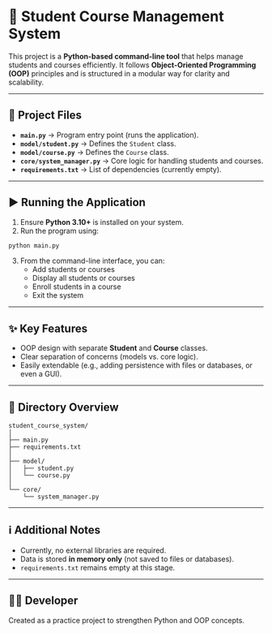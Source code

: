 # 📝 Student Course Management System

This project is a **Python-based command-line tool** that helps manage students and courses efficiently. It follows **Object-Oriented Programming (OOP)** principles and is structured in a modular way for clarity and scalability.  

---

## 📂 Project Files

- **`main.py`** → Program entry point (runs the application).  
- **`model/student.py`** → Defines the `Student` class.  
- **`model/course.py`** → Defines the `Course` class.  
- **`core/system_manager.py`** → Core logic for handling students and courses.  
- **`requirements.txt`** → List of dependencies (currently empty).  

---

## ▶️ Running the Application

1. Ensure **Python 3.10+** is installed on your system.  
2. Run the program using:  

```bash
python main.py
```

3. From the command-line interface, you can:  
   - Add students or courses  
   - Display all students or courses  
   - Enroll students in a course  
   - Exit the system  

---

## ✨ Key Features

- OOP design with separate **Student** and **Course** classes.  
- Clear separation of concerns (models vs. core logic).  
- Easily extendable (e.g., adding persistence with files or databases, or even a GUI).  

---

## 📁 Directory Overview

```
student_course_system/
│
├── main.py
├── requirements.txt
│
├── model/
│   ├── student.py
│   └── course.py
│
└── core/
    └── system_manager.py
```

---

## ℹ️ Additional Notes

- Currently, no external libraries are required.  
- Data is stored **in memory only** (not saved to files or databases).  
- `requirements.txt` remains empty at this stage.  

---

## 👨‍💻 Developer

Created as a practice project to strengthen Python and OOP concepts.  
